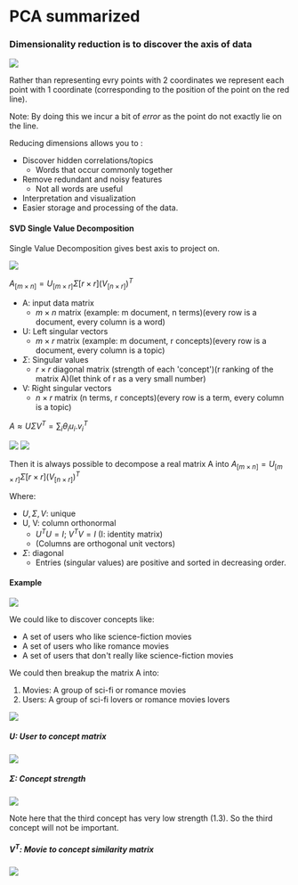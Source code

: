 # PCA summarized

### Dimensionality reduction is to discover the axis of data

![](img/6.png)


Rather than representing evry points with 2 coordinates we represent each point with 1 coordinate (corresponding to the position of the point on the red line).

Note: By doing this we incur a bit of *error* as the point do not exactly lie on the line. 

Reducing dimensions allows you to :
- Discover hidden  correlations/topics
  - Words that occur commonly together
- Remove redundant and noisy features
  - Not all words are useful
- Interpretation and visualization
- Easier storage and processing of the data.

#### SVD Single Value Decomposition

Single Value Decomposition gives best axis to project on.

![](img/5.png)

$A_{[m \times n]}=U_{[m \times r]} \Sigma{[r \times r]}(V_{[n \times r]})^T$

- A: input data matrix 
  - $m \times n$ matrix (example: m document, n terms)(every row is a document, every column is a word)
- U: Left singular vectors
  - $m \times r$ matrix (example: m document, r concepts)(every row is a document, every column is a topic)
- $\Sigma$: Singular values
  - $r \times r$ diagonal matrix (strength of each 'concept')(r ranking of the matrix A)(let think of r as a very small number)
- V: Right singular vectors
  - $n \times r$ matrix (n terms, r concepts)(every row is a term, every column is a topic)

$A \approx U \Sigma V^T = \sum_i\theta_iu_i . v_i^T$

![](img/7.png)
![](img/8.png)

Then it is always possible to decompose a real matrix A into 
$A_{[m \times n]}=U_{[m \times r]} \Sigma{[r \times r]}(V_{[n \times r]})^T$


Where:
- $U, \Sigma, V$: unique
- U, V: column orthonormal
  - $U^T U = I$; $V^T V=I$ (I: identity matrix) 
  - (Columns are orthogonal unit vectors)
- $\Sigma$: diagonal
  - Entries (singular values) are positive and sorted in decreasing order.

#### Example

![](img/9.png)

We could like to discover concepts like: 
- A set of users who like science-fiction movies
- A set of users who like romance movies
- A set of users that don't really like science-fiction movies

We could then breakup the matrix A into:
1. Movies: A group of sci-fi or romance movies
2. Users: A group of sci-fi lovers or romance movies lovers

![](img/10.png)

##### U: User to concept matrix

![](img/11_1.png)

##### Σ: Concept strength

![](img/12_1.png)

Note here that the third concept has very low strength (1.3). So the third concept will not be important.

##### $V^T$: Movie to concept similarity matrix

![](img/13_1.png)




